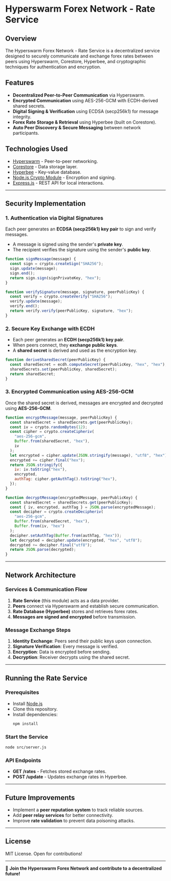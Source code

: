 # Hyperswarm Forex Network - Rate Service

## Overview

The Hyperswarm Forex Network - Rate Service is a decentralized service designed to securely communicate and exchange forex rates between peers using Hyperswarm, Corestore, Hyperbee, and cryptographic techniques for authentication and encryption.

## Features

- **Decentralized Peer-to-Peer Communication** via Hyperswarm.
- **Encrypted Communication** using AES-256-GCM with ECDH-derived shared secrets.
- **Digital Signing & Verification** using ECDSA (secp256k1) for message integrity.
- **Forex Rate Storage & Retrieval** using Hyperbee (built on Corestore).
- **Auto Peer Discovery & Secure Messaging** between network participants.

## Technologies Used

- [Hyperswarm](https://github.com/holepunchto/hyperswarm) - Peer-to-peer networking.
- [Corestore](https://github.com/holepunchto/corestore) - Data storage layer.
- [Hyperbee](https://github.com/holepunchto/hyperbee) - Key-value database.
- [Node.js Crypto Module](https://nodejs.org/api/crypto.html) - Encryption and signing.
- [Express.js](https://expressjs.com/) - REST API for local interactions.

---

## Security Implementation

### 1. Authentication via Digital Signatures

Each peer generates an **ECDSA (secp256k1) key pair** to sign and verify messages.

- A message is signed using the sender's **private key**.
- The recipient verifies the signature using the sender's **public key**.

```js
function signMessage(message) {
  const sign = crypto.createSign("SHA256");
  sign.update(message);
  sign.end();
  return sign.sign(signPrivateKey, "hex");
}

function verifySignature(message, signature, peerPublicKey) {
  const verify = crypto.createVerify("SHA256");
  verify.update(message);
  verify.end();
  return verify.verify(peerPublicKey, signature, "hex");
}
```

### 2. Secure Key Exchange with ECDH

- Each peer generates an **ECDH (secp256k1) key pair**.
- When peers connect, they **exchange public keys**.
- A **shared secret** is derived and used as the encryption key.

```js
function deriveSharedSecret(peerPublicKey) {
  const sharedSecret = ecdh.computeSecret(peerPublicKey, "hex", "hex");
  sharedSecrets.set(peerPublicKey, sharedSecret);
  return sharedSecret;
}
```

### 3. Encrypted Communication using AES-256-GCM

Once the shared secret is derived, messages are encrypted and decrypted using **AES-256-GCM**.

```js
function encryptMessage(message, peerPublicKey) {
  const sharedSecret = sharedSecrets.get(peerPublicKey);
  const iv = crypto.randomBytes(12);
  const cipher = crypto.createCipheriv(
    "aes-256-gcm",
    Buffer.from(sharedSecret, "hex"),
    iv
  );
  let encrypted = cipher.update(JSON.stringify(message), "utf8", "hex");
  encrypted += cipher.final("hex");
  return JSON.stringify({
    iv: iv.toString("hex"),
    encrypted,
    authTag: cipher.getAuthTag().toString("hex"),
  });
}
```

```js
function decryptMessage(encryptedMessage, peerPublicKey) {
  const sharedSecret = sharedSecrets.get(peerPublicKey);
  const { iv, encrypted, authTag } = JSON.parse(encryptedMessage);
  const decipher = crypto.createDecipheriv(
    "aes-256-gcm",
    Buffer.from(sharedSecret, "hex"),
    Buffer.from(iv, "hex")
  );
  decipher.setAuthTag(Buffer.from(authTag, "hex"));
  let decrypted = decipher.update(encrypted, "hex", "utf8");
  decrypted += decipher.final("utf8");
  return JSON.parse(decrypted);
}
```

---

## Network Architecture

### Services & Communication Flow

1. **Rate Service** (this module) acts as a data provider.
2. **Peers** connect via Hyperswarm and establish secure communication.
3. **Rate Database (Hyperbee)** stores and retrieves forex rates.
4. **Messages are signed and encrypted** before transmission.

### Message Exchange Steps

1. **Identity Exchange**: Peers send their public keys upon connection.
2. **Signature Verification**: Every message is verified.
3. **Encryption**: Data is encrypted before sending.
4. **Decryption**: Receiver decrypts using the shared secret.

---

## Running the Rate Service

### Prerequisites

- Install [Node.js](https://nodejs.org/)
- Clone this repository.
- Install dependencies:
  ```sh
  npm install
  ```

### Start the Service

```sh
node src/server.js
```

### API Endpoints

- **GET /rates** - Fetches stored exchange rates.
- **POST /update** - Updates exchange rates in Hyperbee.

---

## Future Improvements

- Implement a **peer reputation system** to track reliable sources.
- Add **peer relay services** for better connectivity.
- Improve **rate validation** to prevent data poisoning attacks.

---

## License

MIT License. Open for contributions!

---

🚀 **Join the Hyperswarm Forex Network and contribute to a decentralized future!**
